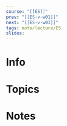 ```yaml
---
course: "[[ES]]"
prev: "[[ES-v-w01]]"
next: "[[ES-v-w03]]"
tags: note/lecture/ES
slides:
---
```



# Info


# Topics


# Notes